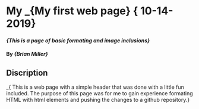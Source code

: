 # My _{My first web page} { 10-14-2019}

#### _{This is a page of basic formating and image inclusions}_

####  By _**{Brian Miller}**_

## Discription

_{ This is a web page with a simple header that was done with a little fun included. The purpose of this page was for me to gain experience formating HTML with html elements and pushing the changes to a github repository.}
